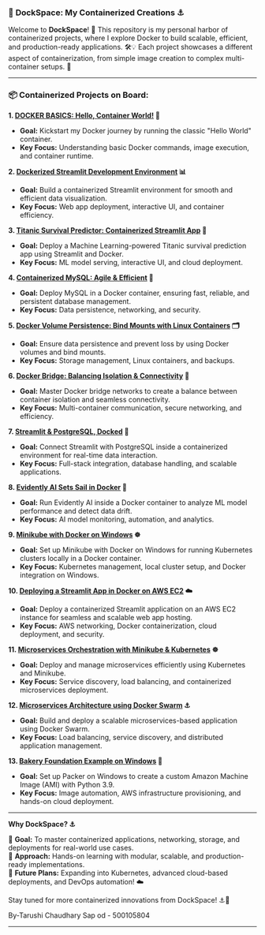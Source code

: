 
### 🐳 **DockSpace: My Containerized Creations ⚓**  

Welcome to **DockSpace**! 🌊 This repository is my personal harbor of containerized projects, where I explore Docker to build scalable, efficient, and production-ready applications. 🛠️💡 Each project showcases a different aspect of containerization, from simple image creation to complex multi-container setups. 🚀  

---

### 📦 **Containerized Projects on Board:**  

**1. [DOCKER BASICS: Hello, Container World!](https://github.com/Tarushi0106/docker-9-projects/blob/main/1.DOCKER%20BASICS_%20Hello%20World/readme.md) 🐳**  
   - **Goal:** Kickstart my Docker journey by running the classic "Hello World" container.  
   - **Key Focus:** Understanding basic Docker commands, image execution, and container runtime.  

**2. [Dockerized Streamlit Development Environment](https://github.com/Tarushi0106/docker-9-projects/blob/main/2.%20Dockerized%20Streamlit%20Development%20Environment/readme.md) 📊**  
   - **Goal:** Build a containerized Streamlit environment for smooth and efficient data visualization.  
   - **Key Focus:** Web app deployment, interactive UI, and container efficiency.  

**3. [Titanic Survival Predictor: Containerized Streamlit App](https://github.com/Tarushi0106/docker-9-projects/blob/main/Titanic_Survival_Predictor/README.md) 🚢**  
   - **Goal:** Deploy a Machine Learning-powered Titanic survival prediction app using Streamlit and Docker.  
   - **Key Focus:** ML model serving, interactive UI, and cloud deployment.  

**4. [Containerized MySQL: Agile & Efficient](https://github.com/Tarushi0106/docker-9-projects/tree/main/Containerized%20MySQL%2C%20Agile%20%26%20Efficient) 🐬**  
   - **Goal:** Deploy MySQL in a Docker container, ensuring fast, reliable, and persistent database management.  
   - **Key Focus:** Data persistence, networking, and security.  

**5. [Docker Volume Persistence: Bind Mounts with Linux Containers](https://github.com/Tarushi0106/docker-9-projects/tree/main/5.%20Docker%20Volume%20Persistence_%20Bind%20Mounts%20with%20Linux%20Containers) 🗂️**  
   - **Goal:** Ensure data persistence and prevent loss by using Docker volumes and bind mounts.  
   - **Key Focus:** Storage management, Linux containers, and backups.  

**6. [Docker Bridge: Balancing Isolation & Connectivity](https://github.com/Tarushi0106/docker-9-projects/tree/main/6.%20Docker%20Bridge_%20Balancing%20Isolation%20%26%20Connectivity) 🔗**  
   - **Goal:** Master Docker bridge networks to create a balance between container isolation and seamless connectivity.  
   - **Key Focus:** Multi-container communication, secure networking, and efficiency.  

**7. [Streamlit & PostgreSQL, Docked](https://github.com/Tarushi0106/docker-9-projects/tree/main/7.%20Streamlit%20%26%20PostgreSQL%2C%20Docked) 🐘**  
   - **Goal:** Connect Streamlit with PostgreSQL inside a containerized environment for real-time data interaction.  
   - **Key Focus:** Full-stack integration, database handling, and scalable applications.  

**8. [Evidently AI Sets Sail in Docker](https://github.com/Tarushi0106/docker-9-projects/tree/main/8.%20Evidently%20AI%20Sets%20Sail%20in%20Docker) 🧠**  
   - **Goal:** Run Evidently AI inside a Docker container to analyze ML model performance and detect data drift.  
   - **Key Focus:** AI model monitoring, automation, and analytics.  

**9. [Minikube with Docker on Windows](https://github.com/Tarushi0106/docker-9-projects/tree/main/9.%20Minikube%20with%20Docker%20on%20Windows) ☸️**  
   - **Goal:** Set up Minikube with Docker on Windows for running Kubernetes clusters locally in a Docker container.  
   - **Key Focus:** Kubernetes management, local cluster setup, and Docker integration on Windows.
     
**10. [Deploying a Streamlit App in Docker on AWS EC2](https://github.com/Tarushi0106/docker-9-projects/blob/main/10.%20Deploying%20a%20Streamlit%20App%20in%20Docker%20on%20AWS%20EC2/README%20(1).MD) ☁️**
   - **Goal:** Deploy a containerized Streamlit application on an AWS EC2 instance for seamless and scalable web app hosting.  
   - **Key Focus:** AWS networking, Docker containerization, cloud deployment, and security.

**11. [Microservices Orchestration with Minikube & Kubernetes](https://github.com/Tarushi0106/docker-9-projects/tree/main/9.%20Minikube%20with%20Docker%20on%20Windows) ☸️**  
   - **Goal:** Deploy and manage microservices efficiently using Kubernetes and Minikube.  
   - **Key Focus:** Service discovery, load balancing, and containerized microservices deployment.  

**12. [Microservices Architecture using Docker Swarm](https://github.com/Tarushi0106/docker-9-projects/tree/main/12.%20Microservices%20Architecture%20using%20Docker%20Swarm#readme) ⚓**  
   - **Goal:** Build and deploy a scalable microservices-based application using Docker Swarm.  
   - **Key Focus:** Load balancing, service discovery, and distributed application management.  

**13. [Bakery Foundation Example on Windows](https://github.com/Tarushi0106/docker-9-projects/tree/main/12.%20Microservices%20Architecture%20using%20Docker%20Swarm) 🍞**  
   - **Goal:** Set up Packer on Windows to create a custom Amazon Machine Image (AMI) with Python 3.9.  
   - **Key Focus:** Image automation, AWS infrastructure provisioning, and hands-on cloud deployment.  

---


 **Why DockSpace? ⚓**  

🚀 **Goal:** To master containerized applications, networking, storage, and deployments for real-world use cases.  
🔬 **Approach:** Hands-on learning with modular, scalable, and production-ready implementations.  
🔮 **Future Plans:** Expanding into Kubernetes, advanced cloud-based deployments, and DevOps automation! ☁️  

Stay tuned for more containerized innovations from DockSpace! ⚓🚀  

By-Tarushi Chaudhary
Sap od - 500105804

---
